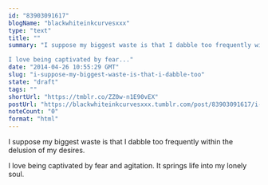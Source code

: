 ```yaml
---
id: "83903091617"
blogName: "blackwhiteinkcurvesxxx"
type: "text"
title: ""
summary: "I suppose my biggest waste is that I dabble too frequently within the delusion of my desires. 

I love being captivated by fear..."
date: "2014-04-26 10:55:29 GMT"
slug: "i-suppose-my-biggest-waste-is-that-i-dabble-too"
state: "draft"
tags: ""
shortUrl: "https://tmblr.co/ZZ0w-n1E90vEX"
postUrl: "https://blackwhiteinkcurvesxxx.tumblr.com/post/83903091617/i-suppose-my-biggest-waste-is-that-i-dabble-too"
noteCount: "0"
format: "html"
---
```


I suppose my biggest waste is that I dabble too frequently within the delusion of my desires. 

I love being captivated by fear and agitation. It springs life into my lonely soul.